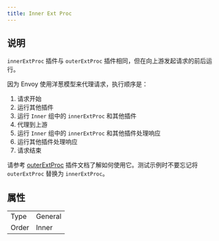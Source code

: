 ```yaml
---
title: Inner Ext Proc
---
```


## 说明

`innerExtProc` 插件与 `outerExtProc` 插件相同，但在向上游发起请求的前后运行。

因为 Envoy 使用洋葱模型来代理请求，执行顺序是：

1. 请求开始
2. 运行其他插件
3. 运行 `Inner` 组中的 `innerExtProc` 和其他插件
4. 代理到上游
5. 运行 `Inner` 组中的 `innerExtProc` 和其他插件处理响应
6. 运行其他插件处理响应
7. 请求结束

请参考 [outerExtProc](./outer_ext_proc.md) 插件文档了解如何使用它。测试示例时不要忘记将 `outerExtProc` 替换为 `innerExtProc`。

## 属性

|       |         |
|-------|---------|
| Type  | General |
| Order | Inner   |
